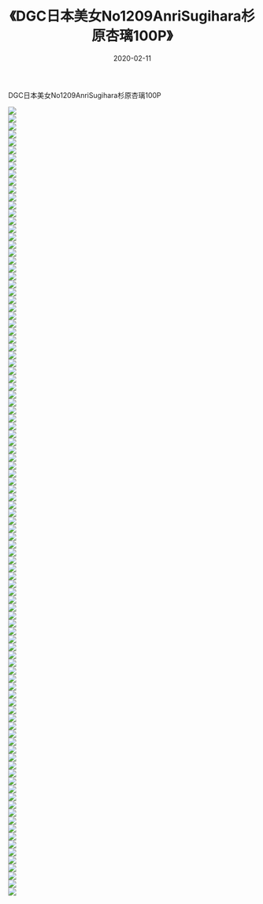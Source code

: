 ﻿---
layout: post
title:  《DGC日本美女No1209AnriSugihara杉原杏璃100P》
date:   2020-02-11
img: http://img.660000.xyz/Sharelink/性感/2020/DGC日本美女No1209AnriSugihara杉原杏璃100P/000.jpg
categories: [美女, 清纯, 唯美]
---

DGC日本美女No1209AnriSugihara杉原杏璃100P

  ![](http://img.660000.xyz/Sharelink/性感/2020/DGC日本美女No1209AnriSugihara杉原杏璃100P/001.jpg) <br> ![](http://img.660000.xyz/Sharelink/性感/2020/DGC日本美女No1209AnriSugihara杉原杏璃100P/002.jpg) <br> ![](http://img.660000.xyz/Sharelink/性感/2020/DGC日本美女No1209AnriSugihara杉原杏璃100P/003.jpg) <br> ![](http://img.660000.xyz/Sharelink/性感/2020/DGC日本美女No1209AnriSugihara杉原杏璃100P/004.jpg) <br> ![](http://img.660000.xyz/Sharelink/性感/2020/DGC日本美女No1209AnriSugihara杉原杏璃100P/005.jpg) <br> ![](http://img.660000.xyz/Sharelink/性感/2020/DGC日本美女No1209AnriSugihara杉原杏璃100P/006.jpg) <br> ![](http://img.660000.xyz/Sharelink/性感/2020/DGC日本美女No1209AnriSugihara杉原杏璃100P/007.jpg) <br> ![](http://img.660000.xyz/Sharelink/性感/2020/DGC日本美女No1209AnriSugihara杉原杏璃100P/008.jpg) <br> ![](http://img.660000.xyz/Sharelink/性感/2020/DGC日本美女No1209AnriSugihara杉原杏璃100P/009.jpg) <br> ![](http://img.660000.xyz/Sharelink/性感/2020/DGC日本美女No1209AnriSugihara杉原杏璃100P/010.jpg) <br> ![](http://img.660000.xyz/Sharelink/性感/2020/DGC日本美女No1209AnriSugihara杉原杏璃100P/011.jpg) <br> ![](http://img.660000.xyz/Sharelink/性感/2020/DGC日本美女No1209AnriSugihara杉原杏璃100P/012.jpg) <br> ![](http://img.660000.xyz/Sharelink/性感/2020/DGC日本美女No1209AnriSugihara杉原杏璃100P/013.jpg) <br> ![](http://img.660000.xyz/Sharelink/性感/2020/DGC日本美女No1209AnriSugihara杉原杏璃100P/014.jpg) <br> ![](http://img.660000.xyz/Sharelink/性感/2020/DGC日本美女No1209AnriSugihara杉原杏璃100P/015.jpg) <br> ![](http://img.660000.xyz/Sharelink/性感/2020/DGC日本美女No1209AnriSugihara杉原杏璃100P/016.jpg) <br> ![](http://img.660000.xyz/Sharelink/性感/2020/DGC日本美女No1209AnriSugihara杉原杏璃100P/017.jpg) <br> ![](http://img.660000.xyz/Sharelink/性感/2020/DGC日本美女No1209AnriSugihara杉原杏璃100P/018.jpg) <br> ![](http://img.660000.xyz/Sharelink/性感/2020/DGC日本美女No1209AnriSugihara杉原杏璃100P/019.jpg) <br> ![](http://img.660000.xyz/Sharelink/性感/2020/DGC日本美女No1209AnriSugihara杉原杏璃100P/020.jpg) <br> ![](http://img.660000.xyz/Sharelink/性感/2020/DGC日本美女No1209AnriSugihara杉原杏璃100P/021.jpg) <br> ![](http://img.660000.xyz/Sharelink/性感/2020/DGC日本美女No1209AnriSugihara杉原杏璃100P/022.jpg) <br> ![](http://img.660000.xyz/Sharelink/性感/2020/DGC日本美女No1209AnriSugihara杉原杏璃100P/023.jpg) <br> ![](http://img.660000.xyz/Sharelink/性感/2020/DGC日本美女No1209AnriSugihara杉原杏璃100P/024.jpg) <br> ![](http://img.660000.xyz/Sharelink/性感/2020/DGC日本美女No1209AnriSugihara杉原杏璃100P/025.jpg) <br> ![](http://img.660000.xyz/Sharelink/性感/2020/DGC日本美女No1209AnriSugihara杉原杏璃100P/026.jpg) <br> ![](http://img.660000.xyz/Sharelink/性感/2020/DGC日本美女No1209AnriSugihara杉原杏璃100P/027.jpg) <br> ![](http://img.660000.xyz/Sharelink/性感/2020/DGC日本美女No1209AnriSugihara杉原杏璃100P/028.jpg) <br> ![](http://img.660000.xyz/Sharelink/性感/2020/DGC日本美女No1209AnriSugihara杉原杏璃100P/029.jpg) <br> ![](http://img.660000.xyz/Sharelink/性感/2020/DGC日本美女No1209AnriSugihara杉原杏璃100P/030.jpg) <br> ![](http://img.660000.xyz/Sharelink/性感/2020/DGC日本美女No1209AnriSugihara杉原杏璃100P/031.jpg) <br> ![](http://img.660000.xyz/Sharelink/性感/2020/DGC日本美女No1209AnriSugihara杉原杏璃100P/032.jpg) <br> ![](http://img.660000.xyz/Sharelink/性感/2020/DGC日本美女No1209AnriSugihara杉原杏璃100P/033.jpg) <br> ![](http://img.660000.xyz/Sharelink/性感/2020/DGC日本美女No1209AnriSugihara杉原杏璃100P/034.jpg) <br> ![](http://img.660000.xyz/Sharelink/性感/2020/DGC日本美女No1209AnriSugihara杉原杏璃100P/035.jpg) <br> ![](http://img.660000.xyz/Sharelink/性感/2020/DGC日本美女No1209AnriSugihara杉原杏璃100P/036.jpg) <br> ![](http://img.660000.xyz/Sharelink/性感/2020/DGC日本美女No1209AnriSugihara杉原杏璃100P/037.jpg) <br> ![](http://img.660000.xyz/Sharelink/性感/2020/DGC日本美女No1209AnriSugihara杉原杏璃100P/038.jpg) <br> ![](http://img.660000.xyz/Sharelink/性感/2020/DGC日本美女No1209AnriSugihara杉原杏璃100P/039.jpg) <br> ![](http://img.660000.xyz/Sharelink/性感/2020/DGC日本美女No1209AnriSugihara杉原杏璃100P/040.jpg) <br> ![](http://img.660000.xyz/Sharelink/性感/2020/DGC日本美女No1209AnriSugihara杉原杏璃100P/041.jpg) <br> ![](http://img.660000.xyz/Sharelink/性感/2020/DGC日本美女No1209AnriSugihara杉原杏璃100P/042.jpg) <br> ![](http://img.660000.xyz/Sharelink/性感/2020/DGC日本美女No1209AnriSugihara杉原杏璃100P/043.jpg) <br> ![](http://img.660000.xyz/Sharelink/性感/2020/DGC日本美女No1209AnriSugihara杉原杏璃100P/044.jpg) <br> ![](http://img.660000.xyz/Sharelink/性感/2020/DGC日本美女No1209AnriSugihara杉原杏璃100P/045.jpg) <br> ![](http://img.660000.xyz/Sharelink/性感/2020/DGC日本美女No1209AnriSugihara杉原杏璃100P/046.jpg) <br> ![](http://img.660000.xyz/Sharelink/性感/2020/DGC日本美女No1209AnriSugihara杉原杏璃100P/047.jpg) <br> ![](http://img.660000.xyz/Sharelink/性感/2020/DGC日本美女No1209AnriSugihara杉原杏璃100P/048.jpg) <br> ![](http://img.660000.xyz/Sharelink/性感/2020/DGC日本美女No1209AnriSugihara杉原杏璃100P/049.jpg) <br> ![](http://img.660000.xyz/Sharelink/性感/2020/DGC日本美女No1209AnriSugihara杉原杏璃100P/050.jpg) <br> ![](http://img.660000.xyz/Sharelink/性感/2020/DGC日本美女No1209AnriSugihara杉原杏璃100P/051.jpg) <br> ![](http://img.660000.xyz/Sharelink/性感/2020/DGC日本美女No1209AnriSugihara杉原杏璃100P/052.jpg) <br> ![](http://img.660000.xyz/Sharelink/性感/2020/DGC日本美女No1209AnriSugihara杉原杏璃100P/053.jpg) <br> ![](http://img.660000.xyz/Sharelink/性感/2020/DGC日本美女No1209AnriSugihara杉原杏璃100P/054.jpg) <br> ![](http://img.660000.xyz/Sharelink/性感/2020/DGC日本美女No1209AnriSugihara杉原杏璃100P/055.jpg) <br> ![](http://img.660000.xyz/Sharelink/性感/2020/DGC日本美女No1209AnriSugihara杉原杏璃100P/056.jpg) <br> ![](http://img.660000.xyz/Sharelink/性感/2020/DGC日本美女No1209AnriSugihara杉原杏璃100P/057.jpg) <br> ![](http://img.660000.xyz/Sharelink/性感/2020/DGC日本美女No1209AnriSugihara杉原杏璃100P/058.jpg) <br> ![](http://img.660000.xyz/Sharelink/性感/2020/DGC日本美女No1209AnriSugihara杉原杏璃100P/059.jpg) <br> ![](http://img.660000.xyz/Sharelink/性感/2020/DGC日本美女No1209AnriSugihara杉原杏璃100P/060.jpg) <br> ![](http://img.660000.xyz/Sharelink/性感/2020/DGC日本美女No1209AnriSugihara杉原杏璃100P/061.jpg) <br> ![](http://img.660000.xyz/Sharelink/性感/2020/DGC日本美女No1209AnriSugihara杉原杏璃100P/062.jpg) <br> ![](http://img.660000.xyz/Sharelink/性感/2020/DGC日本美女No1209AnriSugihara杉原杏璃100P/063.jpg) <br> ![](http://img.660000.xyz/Sharelink/性感/2020/DGC日本美女No1209AnriSugihara杉原杏璃100P/064.jpg) <br> ![](http://img.660000.xyz/Sharelink/性感/2020/DGC日本美女No1209AnriSugihara杉原杏璃100P/065.jpg) <br> ![](http://img.660000.xyz/Sharelink/性感/2020/DGC日本美女No1209AnriSugihara杉原杏璃100P/066.jpg) <br> ![](http://img.660000.xyz/Sharelink/性感/2020/DGC日本美女No1209AnriSugihara杉原杏璃100P/067.jpg) <br> ![](http://img.660000.xyz/Sharelink/性感/2020/DGC日本美女No1209AnriSugihara杉原杏璃100P/068.jpg) <br> ![](http://img.660000.xyz/Sharelink/性感/2020/DGC日本美女No1209AnriSugihara杉原杏璃100P/069.jpg) <br> ![](http://img.660000.xyz/Sharelink/性感/2020/DGC日本美女No1209AnriSugihara杉原杏璃100P/070.jpg) <br> ![](http://img.660000.xyz/Sharelink/性感/2020/DGC日本美女No1209AnriSugihara杉原杏璃100P/071.jpg) <br> ![](http://img.660000.xyz/Sharelink/性感/2020/DGC日本美女No1209AnriSugihara杉原杏璃100P/072.jpg) <br> ![](http://img.660000.xyz/Sharelink/性感/2020/DGC日本美女No1209AnriSugihara杉原杏璃100P/073.jpg) <br> ![](http://img.660000.xyz/Sharelink/性感/2020/DGC日本美女No1209AnriSugihara杉原杏璃100P/074.jpg) <br> ![](http://img.660000.xyz/Sharelink/性感/2020/DGC日本美女No1209AnriSugihara杉原杏璃100P/075.jpg) <br> ![](http://img.660000.xyz/Sharelink/性感/2020/DGC日本美女No1209AnriSugihara杉原杏璃100P/076.jpg) <br> ![](http://img.660000.xyz/Sharelink/性感/2020/DGC日本美女No1209AnriSugihara杉原杏璃100P/077.jpg) <br> ![](http://img.660000.xyz/Sharelink/性感/2020/DGC日本美女No1209AnriSugihara杉原杏璃100P/078.jpg) <br> ![](http://img.660000.xyz/Sharelink/性感/2020/DGC日本美女No1209AnriSugihara杉原杏璃100P/079.jpg) <br> ![](http://img.660000.xyz/Sharelink/性感/2020/DGC日本美女No1209AnriSugihara杉原杏璃100P/080.jpg) <br> ![](http://img.660000.xyz/Sharelink/性感/2020/DGC日本美女No1209AnriSugihara杉原杏璃100P/081.jpg) <br> ![](http://img.660000.xyz/Sharelink/性感/2020/DGC日本美女No1209AnriSugihara杉原杏璃100P/082.jpg) <br> ![](http://img.660000.xyz/Sharelink/性感/2020/DGC日本美女No1209AnriSugihara杉原杏璃100P/083.jpg) <br> ![](http://img.660000.xyz/Sharelink/性感/2020/DGC日本美女No1209AnriSugihara杉原杏璃100P/084.jpg) <br> ![](http://img.660000.xyz/Sharelink/性感/2020/DGC日本美女No1209AnriSugihara杉原杏璃100P/085.jpg) <br> ![](http://img.660000.xyz/Sharelink/性感/2020/DGC日本美女No1209AnriSugihara杉原杏璃100P/086.jpg) <br> ![](http://img.660000.xyz/Sharelink/性感/2020/DGC日本美女No1209AnriSugihara杉原杏璃100P/087.jpg) <br> ![](http://img.660000.xyz/Sharelink/性感/2020/DGC日本美女No1209AnriSugihara杉原杏璃100P/088.jpg) <br> ![](http://img.660000.xyz/Sharelink/性感/2020/DGC日本美女No1209AnriSugihara杉原杏璃100P/089.jpg) <br> ![](http://img.660000.xyz/Sharelink/性感/2020/DGC日本美女No1209AnriSugihara杉原杏璃100P/090.jpg) <br> ![](http://img.660000.xyz/Sharelink/性感/2020/DGC日本美女No1209AnriSugihara杉原杏璃100P/091.jpg) <br> ![](http://img.660000.xyz/Sharelink/性感/2020/DGC日本美女No1209AnriSugihara杉原杏璃100P/092.jpg) <br> ![](http://img.660000.xyz/Sharelink/性感/2020/DGC日本美女No1209AnriSugihara杉原杏璃100P/093.jpg) <br> ![](http://img.660000.xyz/Sharelink/性感/2020/DGC日本美女No1209AnriSugihara杉原杏璃100P/094.jpg) <br> ![](http://img.660000.xyz/Sharelink/性感/2020/DGC日本美女No1209AnriSugihara杉原杏璃100P/095.jpg) <br> ![](http://img.660000.xyz/Sharelink/性感/2020/DGC日本美女No1209AnriSugihara杉原杏璃100P/096.jpg) <br> ![](http://img.660000.xyz/Sharelink/性感/2020/DGC日本美女No1209AnriSugihara杉原杏璃100P/097.jpg) <br> ![](http://img.660000.xyz/Sharelink/性感/2020/DGC日本美女No1209AnriSugihara杉原杏璃100P/098.jpg) <br> ![](http://img.660000.xyz/Sharelink/性感/2020/DGC日本美女No1209AnriSugihara杉原杏璃100P/099.jpg) <br> ![](http://img.660000.xyz/Sharelink/性感/2020/DGC日本美女No1209AnriSugihara杉原杏璃100P/100.jpg) <br>